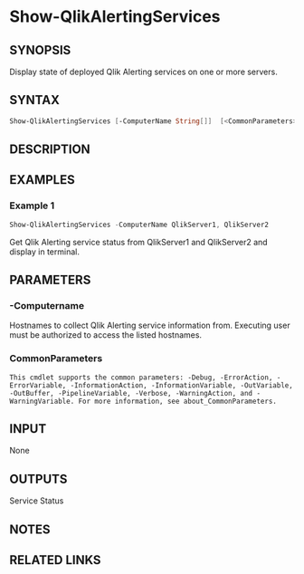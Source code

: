 # Show-QlikAlertingServices

## SYNOPSIS

Display state of deployed Qlik Alerting services on one or more servers.

## SYNTAX

``` powershell 
Show-QlikAlertingServices [-ComputerName String[]]  [<CommonParameters>]
```

## DESCRIPTION


## EXAMPLES

### Example 1

``` powershell
Show-QlikAlertingServices -ComputerName QlikServer1, QlikServer2
```

Get Qlik Alerting service status from QlikServer1 and QlikServer2 and display in terminal. 

## PARAMETERS 

### -Computername

Hostnames to collect Qlik Alerting service information from. 
Executing user must be authorized to access the listed hostnames. 

### CommonParameters

    This cmdlet supports the common parameters: -Debug, -ErrorAction, -ErrorVariable, -InformationAction, -InformationVariable, -OutVariable, -OutBuffer, -PipelineVariable, -Verbose, -WarningAction, and -WarningVariable. For more information, see about_CommonParameters.

## INPUT 

None

## OUTPUTS

Service Status

## NOTES

## RELATED LINKS

